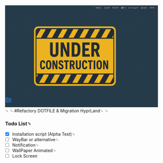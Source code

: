 ![screenshot](https://raw.githubusercontent.com/metalneox/dotfiles/master/Screenshots/example.png)␍
␍
#Refactory DOTFILE & Migration HyprLand␍
␍
### Todo List␍
  - [x]  Installation script (Alpha Test)␍
  - [ ]  WayBar or alternative␍
  - [ ]  Notification␍
  - [ ]  WallPaper Animated␍
  - [ ]  Lock Screen
